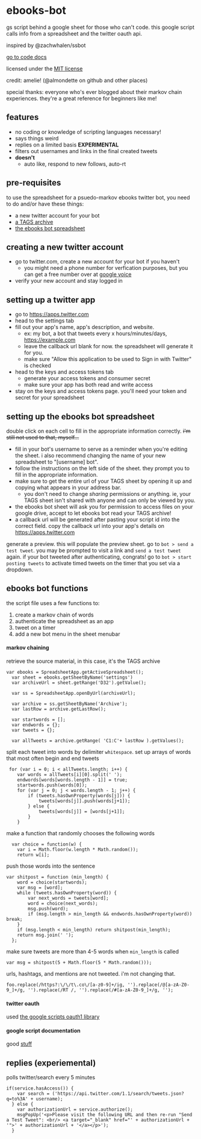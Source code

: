 # ebooks-bot
gs script behind a google sheet for those who can't code. this google script calls info from a spreadsheet and the twitter oauth api.

inspired by @zachwhalen/ssbot

[go to code docs](/README.md#ebooks-bot-functions)

licensed under the [MIT license](/LICENSE)

credit: amelie! (@almondette on github and other places)

special thanks: everyone who's ever blogged about their markov chain experiences. they're a great reference for beginners like me!

## features

* no coding or knowledge of scripting languages necessary!
* says things weird
* replies on a limited basis **EXPERIMENTAL**
* filters out usernames and links in the final created tweets
* **doesn't**
  * auto like, respond to new follows, auto-rt

## pre-requisites

to use the spreadsheet for a psuedo-markov ebooks twitter bot, you need to do and/or have these things:
* a new twitter account for your bot
* [a TAGS archive](https://tags.hawksey.info)
* [the ebooks bot spreadsheet](https://docs.google.com/spreadsheets/d/1wDcNuz0pDAfgzep2bBMwHKlH2nwFeVtSbtv_difIZXw/copy)

## creating a new twitter account

* go to twitter.com, create a new account for your bot if you haven't
  * you might need a phone number for verfication purposes, but you can get a free number over at [google voice](https://voice.google.com)
* verify your new account and stay logged in

## setting up a twitter app

* go to https://apps.twitter.com 
* head to the settings tab
* fill out your app's name, app's description, and website.
  * ex: my bot, a bot that tweets every x hours/minutes/days, https://example.com
  * leave the callback url blank for now. the spreadsheet will generate it for you.
  * make sure "Allow this application to be used to Sign in with Twitter" is checked
* head to the keys and access tokens tab
  * generate your access tokens and consumer secret
  * make sure your app has both read and write access
* stay on the keys and access tokens page. you'll need your token and secret for your spreadsheet

## setting up the ebooks bot spreadsheet

double click on each cell to fill in the appropriate information correctly. ~~i'm still not used to that, myself...~~

* fill in your bot's username to serve as a reminder when you're editing the sheet. i also recommend changing the name of your new spreadsheet to "[username] bot".
* follow the instructions on the left side of the sheet. they prompt you to fill in the appropriate information.
* make sure to get the entire url of your TAGS sheet by opening it up and copying what appears in your address bar. 
  * you don't need to change *sharing* permissions or anything. ie, your TAGS sheet isn't shared with anyone and can only be viewed by you.
* the ebooks bot sheet will ask you for permission to access files on your google drive, accept to let ebooks bot read your TAGS archive!
* a callback url will be generated after pasting your script id into the correct field. copy the callback url into your app's details on https://apps.twitter.com

generate a preview. this will populate the preview sheet.
go to `bot > send a test tweet`. you may be prompted to visit a link and `send a test tweet` again.
if your bot tweeted after authenticating, congrats! 
go to `bot > start posting tweets` to activate timed tweets on the timer that you set via a dropdown.

## ebooks bot functions

the script file uses a few functions to:
1. create a markov chain of words 
2. authenticate the spreadsheet as an app
3. tweet on a timer
4. add a new bot menu in the sheet menubar

#### markov chaining

retrieve the source material, in this case, it's the TAGS archive

```
var ebooks = SpreadsheetApp.getActiveSpreadsheet();
  var sheet = ebooks.getSheetByName('settings')
  var archiveUrl = sheet.getRange('D32').getValue();
  
  var ss = SpreadsheetApp.openByUrl(archiveUrl);
  
  var archive = ss.getSheetByName('Archive');
  var lastRow = archive.getLastRow();
  
  var startwords = [];
  var endwords = {};
  var tweets = {};
 
  var allTweets = archive.getRange( 'C1:C'+ lastRow ).getValues();  
```

split each tweet into words by delimiter `whitespace`. set up arrays of words that most often begin and end tweets

```
 for (var i = 0; i < allTweets.length; i++) {
    var words = allTweets[i][0].split(' ');
    endwords[words[words.length - 1]] = true;
    startwords.push(words[0]);
    for (var j = 0; j < words.length - 1; j++) {
        if (tweets.hasOwnProperty(words[j])) {
            tweets[words[j]].push(words[j+1]);
        } else {
            tweets[words[j]] = [words[j+1]];
        }
    }
```

make a function that randomly chooses the following words 

```
  var choice = function(w) {
    var i = Math.floor(w.length * Math.random());
    return w[i];
```

push those words into the sentence

```
var shitpost = function (min_length) {
    word = choice(startwords);
    var msg = [word];
    while (tweets.hasOwnProperty(word)) {
        var next_words = tweets[word];
        word = choice(next_words);
        msg.push(word);
        if (msg.length > min_length && endwords.hasOwnProperty(word)) break;
    }
    if (msg.length < min_length) return shitpost(min_length);
    return msg.join(' ');
  };
```

make sure tweets are more than 4-5 words when `min_length` is called

`var msg = shitpost(5 + Math.floor(5 * Math.random()));`

urls, hashtags, and mentions are not tweeted. i'm not changing that.

`foo.replace(/https?:\/\/t\.co\/[a-z0-9]+/ig, '').replace(/@[a-zA-Z0-9_]+/g, '').replace(/RT /, '').replace(/#[a-zA-Z0-9_]+/g, '');`

#### twitter oauth

used [the google scripts oauth1 library](https://github.com/googlesamples/apps-script-oauth1)

#### google script documentation

good [stuff](https://developers.google.com/apps-script/reference/calendar/)

## replies (experiemental)

polls twitter/search every 5 minutes

```
if(service.hasAccess()) {
    var search = ('https://api.twitter.com/1.1/search/tweets.json?q=to%3A' + username);
  } else {
    var authorizationUrl = service.authorize();
    msgPopUp('<p>Please visit the following URL and then re-run "Send a Test Tweet": <br/> <a target="_blank" href="' + authorizationUrl + '">' + authorizationUrl + '</a></p>');
  }
```
